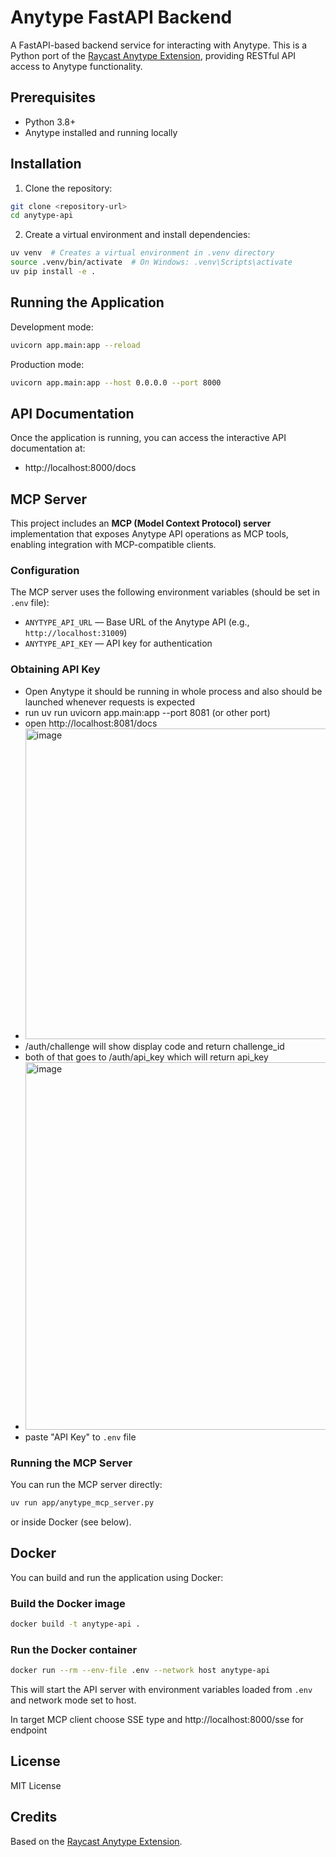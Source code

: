 # Anytype FastAPI Backend

A FastAPI-based backend service for interacting with Anytype. This is a Python port of the [Raycast Anytype Extension](https://github.com/raycast/extensions/tree/main/extensions/anytype), providing RESTful API access to Anytype functionality.

## Prerequisites

- Python 3.8+
- Anytype installed and running locally

## Installation

1. Clone the repository:
```bash
git clone <repository-url>
cd anytype-api
```

2. Create a virtual environment and install dependencies:
```bash
uv venv  # Creates a virtual environment in .venv directory
source .venv/bin/activate  # On Windows: .venv\Scripts\activate
uv pip install -e .
```

## Running the Application

Development mode:
```bash
uvicorn app.main:app --reload
```

Production mode:
```bash
uvicorn app.main:app --host 0.0.0.0 --port 8000
```

## API Documentation

Once the application is running, you can access the interactive API documentation at:
- http://localhost:8000/docs


## MCP Server

This project includes an **MCP (Model Context Protocol) server** implementation that exposes Anytype API operations as MCP tools, enabling integration with MCP-compatible clients.


### Configuration

The MCP server uses the following environment variables (should be set in `.env` file):

- `ANYTYPE_API_URL` — Base URL of the Anytype API (e.g., `http://localhost:31009`)
- `ANYTYPE_API_KEY` — API key for authentication

### Obtaining API Key

- Open Anytype it should be running in whole process and also should be launched whenever requests is expected
- run uv run uvicorn app.main:app --port 8081 (or other port)
- open http://localhost:8081/docs
- <img width="497" alt="image" src="https://github.com/user-attachments/assets/9e002297-d425-4a57-a916-dd1e1ac430db" />
- /auth/challenge will show display code and return challenge_id
- both of that goes to /auth/api_key which will return api_key
- <img width="588" alt="image" src="https://github.com/user-attachments/assets/a202caef-25e7-4bf7-994f-6854f3c11a0a" />
- paste "API Key" to `.env` file


### Running the MCP Server

You can run the MCP server directly:

```bash
uv run app/anytype_mcp_server.py
```

or inside Docker (see below).

## Docker

You can build and run the application using Docker:

### Build the Docker image

```bash
docker build -t anytype-api .
```

### Run the Docker container

```bash
docker run --rm --env-file .env --network host anytype-api
```

This will start the API server with environment variables loaded from `.env` and network mode set to host.

In target MCP client choose SSE type and http://localhost:8000/sse for endpoint

## License

MIT License

## Credits

Based on the [Raycast Anytype Extension](https://github.com/raycast/extensions/tree/main/extensions/anytype).
